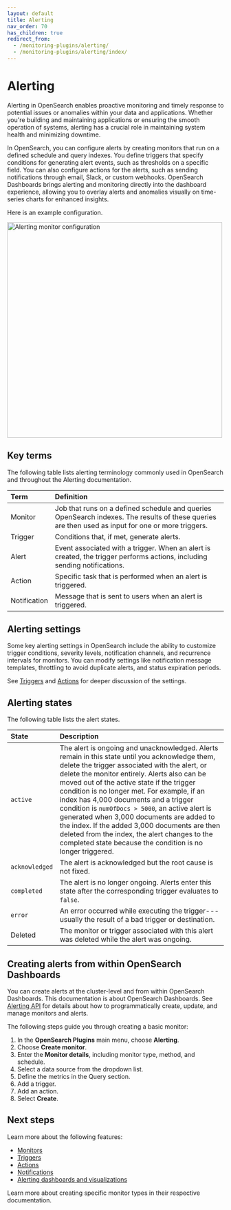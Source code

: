 ```yaml
---
layout: default
title: Alerting
nav_order: 70
has_children: true
redirect_from:
  - /monitoring-plugins/alerting/
  - /monitoring-plugins/alerting/index/
---
```


# Alerting

Alerting in OpenSearch enables proactive monitoring and timely response to potential issues or anomalies within your data and applications. Whether you're building and maintaining applications or ensuring the smooth operation of systems, alerting has a crucial role in maintaining system health and minimizing downtime.

In OpenSearch, you can configure alerts by creating monitors that run on a defined schedule and query indexes. You define triggers that specify conditions for generating alert events, such as thresholds on a specific field. You can also configure actions for the alerts, such as sending notifications through email, Slack, or custom webhooks. OpenSearch Dashboards brings alerting and monitoring directly into the dashboard experience, allowing you to overlay alerts and anomalies visually on time-series charts for enhanced insights. 

Here is an example configuration.

<img src="{{site.url}}{{site.baseurl}}/images/dashboards/alerting-config.png" alt="Alerting monitor configuration" width="500"/>

## Key terms

The following table lists alerting terminology commonly used in OpenSearch and throughout the Alerting documentation.

Term | Definition
:--- | :---
Monitor | Job that runs on a defined schedule and queries OpenSearch indexes. The results of these queries are then used as input for one or more triggers.
Trigger | Conditions that, if met, generate alerts.
Alert | Event associated with a trigger. When an alert is created, the trigger performs actions, including sending notifications.
Action | Specific task that is performed when an alert is triggered.
Notification | Message that is sent to users when an alert is triggered.

## Alerting settings

Some key alerting settings in OpenSearch include the ability to customize trigger conditions, severity levels, notification channels, and recurrence intervals for monitors. You can modify settings like notification message templates, throttling to avoid duplicate alerts, and status expiration periods. 

See [Triggers]({{site.url}}{{site.baseurl}}/observing-your-data/alerting/triggers/#trigger-variables) and [Actions]({{site.url}}{{site.baseurl}}/observing-your-data/alerting/actions/) for deeper discussion of the settings.

## Alerting states

The following table lists the alert states. 

State | Description
:--- | :---
`active` | The alert is ongoing and unacknowledged. Alerts remain in this state until you acknowledge them, delete the trigger associated with the alert, or delete the monitor entirely. Alerts also can be moved out of the active state if the trigger condition is no longer met. For example, if an index has 4,000 documents and a trigger condition is `numOfDocs > 5000`, an active alert is generated when 3,000 documents are added to the index. If the added 3,000 documents are then deleted from the index, the alert changes to the completed state because the condition is no longer triggered.
`acknowledged` | The alert is acknowledged but the root cause is not fixed.
`completed` | The alert is no longer ongoing. Alerts enter this state after the corresponding trigger evaluates to `false`.
`error` | An error occurred while executing the trigger---usually the result of a bad trigger or destination.
Deleted | The monitor or trigger associated with this alert was deleted while the alert was ongoing.

## Creating alerts from within OpenSearch Dashboards

You can create alerts at the cluster-level and from within OpenSearch Dashboards. This documentation is about OpenSearch Dashboards. See [Alerting API](/observing-your-data/alerting/api/) for details about how to programmatically create, update, and manage monitors and alerts.

The following steps guide you through creating a basic monitor:

1. In the **OpenSearch Plugins** main menu, choose **Alerting**.
2. Choose **Create monitor**.
3. Enter the **Monitor details**, including monitor type, method, and schedule.
4. Select a data source from the dropdown list.	
5. Define the metrics in the Query section.	
6. Add a trigger.
7. Add an action.
8. Select **Create**.

## Next steps

Learn more about the following features:

- [Monitors]({{site.url}}{{site.baseurl}}/observing-your-data/alerting/monitors/)
- [Triggers]({{site.url}}{{site.baseurl}}/observing-your-data/alerting/triggers/)
- [Actions]({{site.url}}{{site.baseurl}}/observing-your-data/alerting/actions/)
- [Notifications]({{site.url}}{{site.baseurl}}/notifications-plugin/index/)
- [Alerting dashboards and visualizations]({{site.url}}{{site.baseurl}}/observing-your-data/alerting/dashboards-alerting/)

Learn more about creating specific monitor types in their respective documentation.
